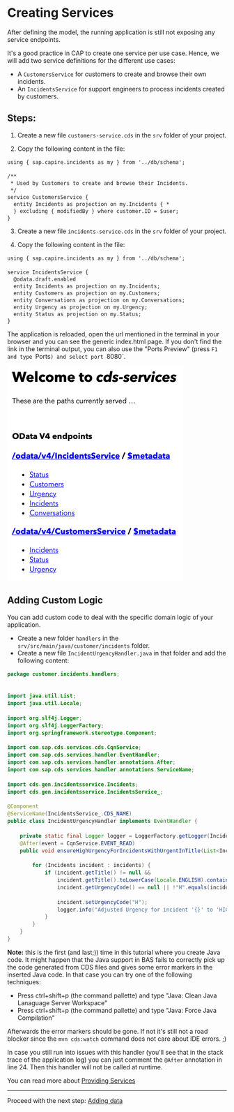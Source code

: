 # Creating Services

After defining the model, the running application is still not exposing any service endpoints.

It's a good practice in CAP to create one service per use case. Hence, we will add two service definitions for the different use cases:

- A `CustomersService` for customers to create and browse their own incidents.
- An `IncidentsService` for support engineers to process incidents created by customers.

## Steps:

1. Create a new file `customers-service.cds` in the `srv` folder of your project.

2. Copy the following content in the file:

```cds
using { sap.capire.incidents as my } from '../db/schema';

/**
 * Used by Customers to create and browse their Incidents.
 */
service CustomersService {
  entity Incidents as projection on my.Incidents { *
  } excluding { modifiedBy } where customer.ID = $user;
}
```

3. Create a new file `incidents-service.cds` in the `srv` folder of your project.

4. Copy the following content in the file:

```cds
using { sap.capire.incidents as my } from '../db/schema';

service IncidentsService { 
  @odata.draft.enabled
  entity Incidents as projection on my.Incidents;
  entity Customers as projection on my.Customers;
  entity Conversations as projection on my.Conversations;
  entity Urgency as projection on my.Urgency;
  entity Status as projection on my.Status;
}
```

The application is reloaded, open the url mentioned in the terminal in your browser and you can see the generic index.html page. If you don't find the link in the terminal output, you can also use the "Ports Preview" (press `F1 and type `Ports`) and select port `8080`.
<br/>

![Endpoints](assets/services_java.png)
<br/>

## Adding Custom Logic

You can add custom code to deal with the specific domain logic of your application.

- Create a new folder `handlers` in the `srv/src/main/java/customer/incidents` folder.
- Create a new file `IncidentUrgencyHandler.java` in that folder and add the following content:

```java
package customer.incidents.handlers;


import java.util.List;
import java.util.Locale;

import org.slf4j.Logger;
import org.slf4j.LoggerFactory;
import org.springframework.stereotype.Component;

import com.sap.cds.services.cds.CqnService;
import com.sap.cds.services.handler.EventHandler;
import com.sap.cds.services.handler.annotations.After;
import com.sap.cds.services.handler.annotations.ServiceName;

import cds.gen.incidentsservice.Incidents;
import cds.gen.incidentsservice.IncidentsService_;

@Component
@ServiceName(IncidentsService_.CDS_NAME)  
public class IncidentUrgencyHandler implements EventHandler {

    private static final Logger logger = LoggerFactory.getLogger(IncidentUrgencyHandler.class);
    @After(event = CqnService.EVENT_READ)  
    public void ensureHighUrgencyForIncidentsWithUrgentInTitle(List<Incidents> incidents) {  

        for (Incidents incident : incidents) {
            if (incident.getTitle() != null &&
				incident.getTitle().toLowerCase(Locale.ENGLISH).contains("urgent") &&  
                incident.getUrgencyCode() == null || !"H".equals(incident.getUrgencyCode())) {  

                incident.setUrgencyCode("H");  
                logger.info("Adjusted Urgency for incident '{}' to 'HIGH'.", incident.getTitle());  
            }  
        }  
    }  
}
```

**Note:** this is the first (and last;)) time in this tutorial where you create Java code. It might happen that the Java support in BAS fails to correctly pick up the code generated from CDS files and gives some error markers in the inserted Java code. In that case you can try one of the following techniques:

 * Press ctrl+shift+p (the command pallette) and type "Java: Clean Java Lanaguage Server Workspace"
 * Press ctrl+shift+p (the command pallette) and type "Java: Force Java Compilation"

Afterwards the error markers should be gone. If not it's still not a road blocker since the `mvn cds:watch` command does not care about IDE errors. ;)

In case you still run into issues with this handler (you'll see that in the stack trace of the application log) you can just comment the `@After` annotation in line 24. Then this handler will not be called at runtime.

You can read more about [Providing Services](https://cap.cloud.sap/docs/guides/providing-services/) 

***

Proceed with the next step: [Adding data](05_java_adding_data.md)
